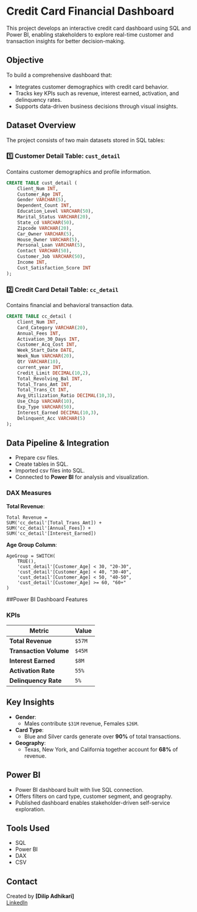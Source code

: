 
#  Credit Card Financial Dashboard

This project develops an interactive credit card dashboard using SQL and Power BI, enabling stakeholders to explore real-time customer and transaction insights for better decision-making.

##  Objective
To build a comprehensive dashboard that:
- Integrates customer demographics with credit card behavior.
- Tracks key KPIs such as revenue, interest earned, activation, and delinquency rates.
- Supports data-driven business decisions through visual insights.

##  Dataset Overview
The project consists of two main datasets stored in SQL tables:

### 1️⃣ Customer Detail Table: `cust_detail`
Contains customer demographics and profile information.
```sql
CREATE TABLE cust_detail (
    Client_Num INT,
    Customer_Age INT,
    Gender VARCHAR(5),
    Dependent_Count INT,
    Education_Level VARCHAR(50),
    Marital_Status VARCHAR(20),
    State_cd VARCHAR(50),
    Zipcode VARCHAR(20),
    Car_Owner VARCHAR(5),
    House_Owner VARCHAR(5),
    Personal_Loan VARCHAR(5),
    Contact VARCHAR(50),
    Customer_Job VARCHAR(50),
    Income INT,
    Cust_Satisfaction_Score INT
);
```

### 2️⃣ Credit Card Detail Table: `cc_detail`
Contains financial and behavioral transaction data.
```sql
CREATE TABLE cc_detail (
    Client_Num INT,
    Card_Category VARCHAR(20),
    Annual_Fees INT,
    Activation_30_Days INT,
    Customer_Acq_Cost INT,
    Week_Start_Date DATE,
    Week_Num VARCHAR(20),
    Qtr VARCHAR(10),
    current_year INT,
    Credit_Limit DECIMAL(10,2),
    Total_Revolving_Bal INT,
    Total_Trans_Amt INT,
    Total_Trans_Ct INT,
    Avg_Utilization_Ratio DECIMAL(10,3),
    Use_Chip VARCHAR(10),
    Exp_Type VARCHAR(50),
    Interest_Earned DECIMAL(10,3),
    Delinquent_Acc VARCHAR(5)
);
```

##  Data Pipeline & Integration
- Prepare csv files.
- Create tables in SQL.
- Imported csv files into SQL.
- Connected to **Power BI**  for analysis and visualization.


### DAX Measures
**Total Revenue**:
``` DAX
Total Revenue = 
SUM('cc_detail'[Total_Trans_Amt]) + 
SUM('cc_detail'[Annual_Fees]) + 
SUM('cc_detail'[Interest_Earned])
```

**Age Group Column**:
``` DAX
AgeGroup = SWITCH(
    TRUE(),
    'cust_detail'[Customer_Age] < 30, "20-30",
    'cust_detail'[Customer_Age] < 40, "30-40",
    'cust_detail'[Customer_Age] < 50, "40-50",
    'cust_detail'[Customer_Age] >= 60, "60+"
)
```

##Power BI Dashboard Features

### KPIs
| Metric                        | Value        |
|------------------------------|--------------|
| **Total Revenue**            | `$57M`       |
| **Transaction Volume**       | `$45M`       |
| **Interest Earned**          | `$8M`        |
| **Activation Rate**          | `55%`        |
| **Delinquency Rate**         | `5%`         |

## Key Insights
- **Gender**:  
  - Males contribute `$31M` revenue, Females `$26M`.
- **Card Type**:  
  - Blue and Silver cards generate over **90%** of total transactions.
- **Geography**:  
  - Texas, New York, and California together account for **68%** of revenue.

## Power BI
- Power BI dashboard built with live SQL connection.
- Offers filters on card type, customer segment, and geography.
- Published dashboard enables stakeholder-driven self-service exploration.

##  Tools Used
-  SQL 
-  Power BI 
-  DAX
-  CSV


##  Contact
Created by **[Dilip Adhikari]**   
[LinkedIn](https://www.linkedin.com/in/dilip-adhikari/)  



